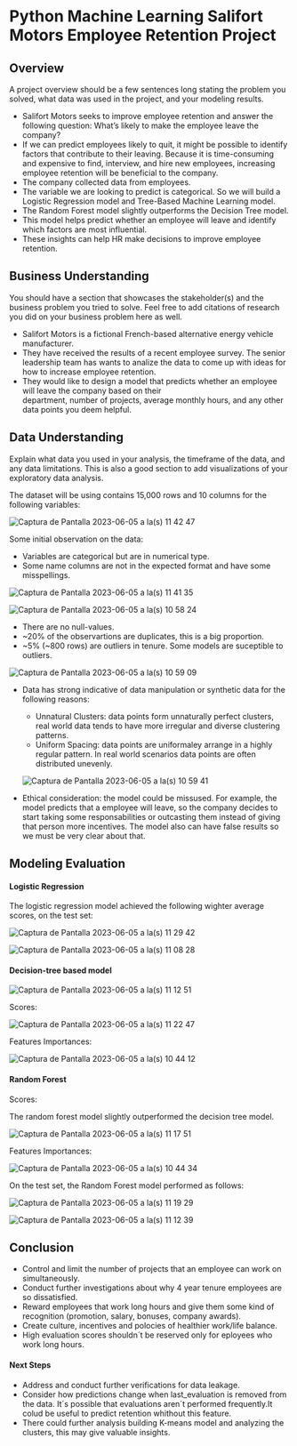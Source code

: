 # Python Machine Learning Salifort Motors Employee Retention Project

## Overview
A project overview should be a few sentences long stating the problem you solved, what data was used in the project, 
and your modeling results.

- Salifort Motors seeks to improve employee retention and answer the following question:
What’s likely to make the employee leave the company?
- If we can predict employees likely to quit, it might be possible to identify factors that contribute to their leaving. Because it is time-consuming and expensive to find, interview, and hire new employees, increasing employee retention will be beneficial to the company.
- The company collected data from employees.
- The variable we are looking to predict is categorical. So we will build a Logistic Regression model and Tree-Based Machine Learning model.
- The Random Forest model slightly outperforms the Decision Tree model.
- This model helps predict whether an employee will leave and identify which factors are most influential. 
- These insights can help HR make decisions to improve employee retention.


## Business Understanding
You should have a section that showcases the stakeholder(s) and the business problem you tried to solve. 
Feel free to add citations of research you did on your business problem here as well. 

- Salifort Motors is a fictional French-based alternative energy vehicle manufacturer.
- They have received the results of a recent employee survey. The senior leadership team has wants to analize the data 
to come up with ideas for how to increase employee retention. 
- They would like to design a model that predicts whether an employee will leave the company based on their  
department, number of projects, average monthly hours, and any other data points you deem helpful.

## Data Understanding
Explain what data you used in your analysis, the timeframe of the data, and any data limitations. 
This is also a good section to add visualizations of your exploratory data analysis. 

The dataset will be using contains 15,000 rows and 10 columns for the following variables:

![Captura de Pantalla 2023-06-05 a la(s) 11 42 47](https://github.com/maxcruzq/Python_ML_Salifort_Motors_Employee_Retention_Project/assets/132103792/97e4cde1-0ae2-4a2e-a7a0-226f91ef0909)



Some initial observation on the data: 
- Variables are categorical but are in numerical type. 
- Some name columns are not in the expected format and have some misspellings. 

![Captura de Pantalla 2023-06-05 a la(s) 11 41 35](https://github.com/maxcruzq/Python_ML_Salifort_Motors_Employee_Retention_Project/assets/132103792/6c4542a2-eb29-4cda-a44e-e82c5beb5918)



![Captura de Pantalla 2023-06-05 a la(s) 10 58 24](https://github.com/maxcruzq/Python_ML_Salifort_Motors_Employee_Retention_Project/assets/132103792/93b8fc0a-b50c-4a09-adea-45c2c2038b36)


- There are no null-values. 
- ~20% of the observartions are duplicates, this is a big proportion. 
- ~5% (~800 rows) are outliers in tenure. Some models are suceptible to outliers.

![Captura de Pantalla 2023-06-05 a la(s) 10 59 09](https://github.com/maxcruzq/Python_ML_Salifort_Motors_Employee_Retention_Project/assets/132103792/e25bbdc5-99b2-41dd-ba86-4069afdccb6f)


- Data has strong indicative of data manipulation or synthetic data for the following reasons:
  - Unnatural Clusters: data points form unnaturally perfect clusters, real world data tends to have more irregular and diverse clustering patterns.
  - Uniform Spacing: data points are uniformaley arrange in a highly regular pattern. In real world scenarios data points are often distributed unevenly.
  
  ![Captura de Pantalla 2023-06-05 a la(s) 10 59 41](https://github.com/maxcruzq/Python_ML_Salifort_Motors_Employee_Retention_Project/assets/132103792/85125c68-240d-4ef2-ba1b-c3c4795e7b2e)

  
  
- Ethical consideration: the model could be missused. For example, the model predicts that a employee will leave, so the company decides to start taking some responsabilities or outcasting them instead of giving that person more incentives. The model also can have false results so we must be very clear about that.

## Modeling Evaluation

#### Logistic Regression

The logistic regression model achieved the following wighter average scores, on the test set:


![Captura de Pantalla 2023-06-05 a la(s) 11 29 42](https://github.com/maxcruzq/Python_ML_Salifort_Motors_Employee_Retention_Project/assets/132103792/6d8dc0a3-fc67-4788-976b-1fc21b750092)



![Captura de Pantalla 2023-06-05 a la(s) 11 08 28](https://github.com/maxcruzq/Python_ML_Salifort_Motors_Employee_Retention_Project/assets/132103792/8c49009e-8fa3-49de-af30-b3f0f0fc6b8c)




#### Decision-tree based model


![Captura de Pantalla 2023-06-05 a la(s) 11 12 51](https://github.com/maxcruzq/Python_ML_Salifort_Motors_Employee_Retention_Project/assets/132103792/1c2eb484-2f1f-45b5-97e3-0828ee9183d6)



Scores:

![Captura de Pantalla 2023-06-05 a la(s) 11 22 47](https://github.com/maxcruzq/Python_ML_Salifort_Motors_Employee_Retention_Project/assets/132103792/6f34e88d-df0d-4f79-807a-8b90f4bf870b)


Features Importances:

![Captura de Pantalla 2023-06-05 a la(s) 10 44 12](https://github.com/maxcruzq/Python_ML_Salifort_Motors_Employee_Retention_Project/assets/132103792/ac2e6ddf-eaa0-4965-9eae-598bb29e0a1f)



#### Random Forest

Scores:

The random forest model slightly outperformed the decision tree model.

![Captura de Pantalla 2023-06-05 a la(s) 11 17 51](https://github.com/maxcruzq/Python_ML_Salifort_Motors_Employee_Retention_Project/assets/132103792/d5020733-d984-4aa4-ab5c-3a3add0a077b)


Features Importances:

![Captura de Pantalla 2023-06-05 a la(s) 10 44 34](https://github.com/maxcruzq/Python_ML_Salifort_Motors_Employee_Retention_Project/assets/132103792/e90d0ddd-6f6c-41e5-baf6-0f5b32782afd)



On the test set, the Random Forest model performed as follows:

![Captura de Pantalla 2023-06-05 a la(s) 11 19 29](https://github.com/maxcruzq/Python_ML_Salifort_Motors_Employee_Retention_Project/assets/132103792/32ef5f3a-9f6c-43c3-8cb9-dbb8f83cb891)

![Captura de Pantalla 2023-06-05 a la(s) 11 12 39](https://github.com/maxcruzq/Python_ML_Salifort_Motors_Employee_Retention_Project/assets/132103792/9ff0ef38-19c6-455d-bd36-76dc4ec1a2eb)

## Conclusion

- Control and limit the number of projects that an employee can work on simultaneously.
- Conduct further investigations about why 4 year tenure employees are so dissatisfied.
- Reward employees that work long hours and give them some kind of recognition (promotion, salary, bonuses, company awards).
- Create  culture, incentives and polocies of healthier work/life balance.
- High evaluation scores shouldn´t be reserved only for eployees who work long hours.

#### Next Steps
- Address and conduct further verifications for data leakage.
- Consider how predictions change when last_evaluation is removed from the data. It´s possible that evaluations aren´t performed frequently.It colud be 
useful to predict retention whithout this feature.
- There could further analysis building K-means model and analyzing the clusters, this may give valuable insights.

